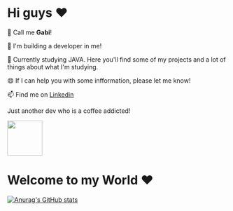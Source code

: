 <h1>Hi guys ♥</h1>

👯 Call me <b>Gabi</b>!

🔭 I'm building a developer in me!

🌱 Currently studying JAVA. Here you'll find some of my projects and a lot of things about what I'm studying.

😄 If I can help you with some infformation, please let me know!

📫 Find me on <a href= "https://www.linkedin.com/in/gabriela-da-costa-rodrigues-05688381/">Linkedin</a>

Just another dev who is a coffee addicted!

<img src="https://media.giphy.com/media/3jVT4U5bilspG/giphy.gif" width="80" height="80" />

<h1>Welcome to my World ♥</h1>

[![Anurag's GitHub stats](https://github-readme-stats.vercel.app/apigabiircosta=anuraghazra)](https://github.com/anuraghazra/github-readme-stats)
